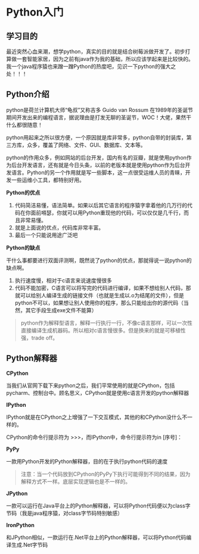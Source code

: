 # Python入门

## 学习目的

最近突然心血来潮，想学python，真实的目的就是结合树莓派做开发了。初步打算做一套智能家居，因为之前有java作为我的基础，所以应该学起来是比较快的。我一个java程序猿也来蹭一蹭Python的热度吧，见识一下python的强大之处！！！

## Python介绍

python是荷兰计算机大师“龟叔”又称吉多 Guido van Rossum 在1989年的圣诞节期间开发出来的编程语言，据说理由是打发无聊的圣诞节，WOC！大佬，果然干什么都很随意！

python用起来之所以很方便，一个原因就是库非常多，python自带的封装库，第三方库，众多，覆盖了网络、文件、GUI、数据库、文本等。

python的作用众多，例如网站的后台开发，国内有名的豆瓣，就是使用python作为后台开发语言，还有就是今日头条，以前的老版本就是使用python作为后台开发语言。Python的另一个作用就是写一些脚本，这一点很受运维人员的青睐，开发一些运维小工具，都特别好用。

**Python的优点**

1. 代码简洁易懂，语法简单。如果以后其它语言的程序猿字拿着他的几万行的代码在你面前嘚瑟，你就可以用Python重现他的代码，可以仅仅是几千行，而且非常易懂。
2. 就是上面说的优点，代码库非常丰富。
3. 最后一个只能说用途广泛吧

**Python的缺点**

干什么事都要进行双面评测啊，既然说了python的优点，那就得说一说python的缺点啊。

1. 执行速度慢，相对于c语言来说速度慢很多
2. 代码不能加密，C语言可以将写完的代码进行编译，如果不想给别人代码，那就可以给别人编译生成的链接文件（也就是生成以.o为结尾的文件），但是python不可以，如果想让别人使用你的程序，那么只能给出你的源代码（当然，其它手段生成exe文件不能算）

> python作为解释型语言，解释一行执行一行，不像c语言那样，可以一次性直接编译生成机器码。所以相对c语言慢很多。但是换来的就是可移植性强，trade off。

## Python解释器

**CPython**

当我们从官网下载下来python之后，我们平常使用的就是CPython，包括pycharm、控制台中。顾名思义，CPython就是使用c语言开发的python解释器

**IPython**

IPython就是在CPython之上增强了一下交互模式，其他的和CPython没什么不一样的。

CPython的命令行提示符为 >>>，而IPython中，命令行提示符为in [序号]：

**PyPy**

一款用Python开发的Python解释器，目的在于执行python代码的速度

> 注意：当一个代码放到CPython的PyPy下执行可能得到不同的结果，因为解释方式不一样。底层实现逻辑也是不一样的。

**JPython**

一款可以运行在Java平台上的Python解释器，可以将Python代码便以为class字节码（我是java程序猿，对class字节码特别敏感）

**IronPython**

和JPython相似，一款运行在.Net平台上的Python解释器，可以将Python代码编译生成.Net字节码

